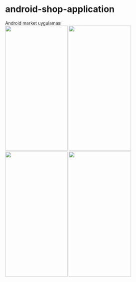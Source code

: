 # android-shop-application
Android market uygulaması
<br>
<img src="https://user-images.githubusercontent.com/53342974/77829482-6e898b00-7133-11ea-9211-3056cb9e011f.png" width="200" height="400" />
<img src="https://user-images.githubusercontent.com/53342974/77829487-72b5a880-7133-11ea-8ce3-2d77003b03c1.png" width="200" height="400" />
<img src="https://user-images.githubusercontent.com/53342974/77829489-76492f80-7133-11ea-9dce-b779abb8f105.png" width="200" height="400" />
<img src="https://user-images.githubusercontent.com/53342974/77829502-937dfe00-7133-11ea-9e79-0fddf98345e9.png" width="200" height="400" />
